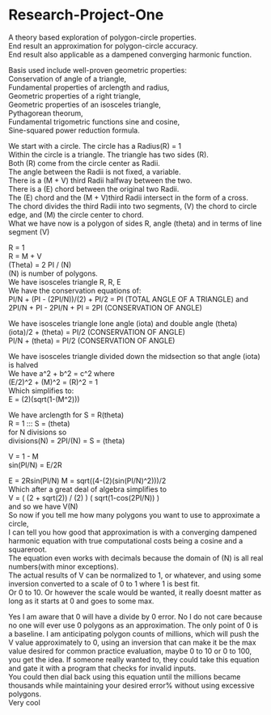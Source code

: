 # Research-Project-One
A theory based exploration of polygon-circle properties.<br/>
End result an approximation for polygon-circle accuracy.<br/>
End result also applicable as a dampened converging harmonic function.<br/>

Basis used include well-proven geometric properties:<br/>
Conservation of angle of a triangle,<br/>
Fundamental properties of arclength and radius,<br/>
Geometric properties of a right triangle,<br/>
Geometric properties of an isosceles triangle,<br/>
Pythagorean theorum,<br/>
Fundamental trigometric functions sine and cosine,<br/>
Sine-squared power reduction formula.<br/>


We start with a circle. The circle has a Radius(R) = 1<br/>
Within the circle is a triangle. The triangle has two sides (R).<br/>
Both (R) come from the circle center as Radii.<br/>
The angle between the Radii is not fixed, a variable.<br/>
There is a (M + V) third Radii halfway between the two.<br/>
There is a (E) chord between the original two Radii.<br/>
The (E) chord and the (M + V)third Radii intersect in the form of a cross.<br/>
The chord divides the third Radii into two segments, (V) the chord to circle edge, and (M) the circle center to chord.<br/>
What we have now is a polygon of sides R, angle (theta) and in terms of line segment (V)<br/>

R = 1<br/>
R = M + V<br/>
(Theta) = 2 PI / (N)<br/>
(N) is number of polygons.<br/>
We have isosceles triangle R, R, E<br/>
We have the conservation equations of:<br/>
PI/N + (PI - (2PI/N))/(2) + PI/2 = PI (TOTAL ANGLE OF A TRIANGLE) and <br/>
2PI/N + PI - 2PI/N + PI = 2PI (CONSERVATION OF ANGLE)<br/>

We have isosceles triangle lone angle (iota) and double angle (theta)<br/>
(iota)/2 + (theta) = PI/2 (CONSERVATION OF ANGLE)<br/>
PI/N + (theta) = PI/2 (CONSERVATION OF ANGLE)<br/>

We have isosceles triangle divided down the midsection so that angle (iota) is halved<br/>
We have a^2 + b^2 = c^2 where<br/>
(E/2)^2 + (M)^2 = (R)^2 = 1<br/>
Which simplifies to:<br/>
E = (2)(sqrt(1-(M^2)))<br/>

We have arclength for S = R(theta)<br/>
R = 1 ::: S = (theta)<br/>
for N divisions so<br/>
divisions(N) = 2PI/(N) = S = (theta)<br/>

V = 1 - M<br/>
sin(PI/N) = E/2R<br/>

E = 2Rsin(PI/N)
M = sqrt((4-(2)(sin(PI/N)^2)))/2<br/>
Which after a great deal of algebra simplifies to <br/>
V = ( (2 + sqrt(2)) / (2) ) ( sqrt(1-cos(2PI/N)) )<br/>
and so we have V(N)<br/>
So now if you tell me how many polygons you want to use to approximate a circle,<br/>
I can tell you how good that approximation is with a converging dampened harmonic equation with true computational costs being a cosine and a squareroot.<br/>
The equation even works with decimals because the domain of (N) is all real numbers(with minor exceptions).<br/>
The actual results of V can be normalized to 1, or whatever, and using some inversion converted to a scale of 0 to 1 where 1 is best fit.<br/>
Or 0 to 10. Or however the scale would be wanted, it really doesnt matter as long as it starts at 0 and goes to some max.<br/>

Yes I am aware that 0 will have a divide by 0 error. No I do not care because no one will ever use 0 polygons as an approximation. The only point of 0 is a baseline. I am anticipating polygon counts of millions, which will push the V value approximately to 0, using an inversion that can make it be the max value desired for common practice evaluation, maybe 0 to 10 or 0 to 100, you get the idea. If someone really wanted to, they could take this equation and gate it with a program that checks for invalid inputs.<br/>
You could then dial back using this equation until the millions became thousands while maintaining your desired error% without using excessive polygons.<br/>
Very cool<br/>
